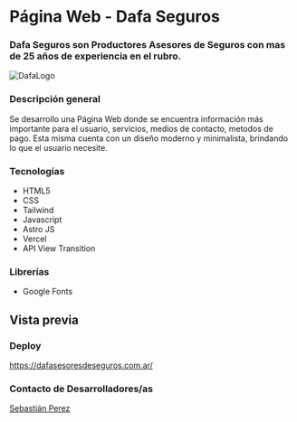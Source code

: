 # Página Web - Dafa Seguros

### Dafa Seguros son Productores Asesores de Seguros con mas de 25 años de experiencia en el rubro.

![DafaLogo](https://github.com/SebastianPerez11/df-seguros-web/assets/139885977/96487b42-1040-482c-a0cd-0d90c4a4608c)

### Descripción general

Se desarrollo una Página Web donde se encuentra información más importante para el usuario, servicios, medios de contacto, metodos de pago. Esta misma cuenta con un diseño moderno y minimalista, brindando lo que el usuario necesite.

### Tecnologías

- HTML5
- CSS
- Tailwind
- Javascript
- Astro JS
- Vercel
- API View Transition

### Librerías

- Google Fonts

## Vista previa

### Deploy

https://dafasesoresdeseguros.com.ar/

### Contacto de Desarrolladores/as

[Sebastián Perez](https://www.linkedin.com/in/sebastian-perezz/)

